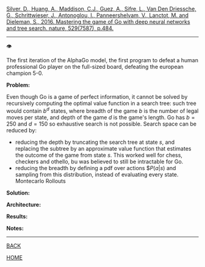 [Silver, D., Huang, A., Maddison, C.J., Guez, A., Sifre, L., Van Den Driessche, G., Schrittwieser, J., Antonoglou, I., Panneershelvam, V., Lanctot, M. and Dieleman, S., 2016. Mastering the game of Go with deep neural networks and tree search. nature, 529(7587), p.484.](http://deepmind-media.storage.googleapis.com/alphago/AlphaGoNaturePaper.pdf)

---

👁️

The first iteration of the AlphaGo model, the first program to defeat a human professional Go player on the full-sized board, defeating the european champion 5-0. 

**Problem:**

Even though Go is a game of perfect information, it cannot be solved by recursively computing the optimal value function in a search tree: such tree would contain $b^{d}$ states, where breadth of the game $b$ is the number of legal moves per state, and depth of the game $d$ is the game's length. Go has $b=250$ and $d=150$ so exhaustive search is not possible. Search space can be reduced by:

- reducing the depth by truncating the search tree at state $s$, and replacing the subtree by an approximate value function that estimates the outcome of the game from state $s$. This worked well for chess, checkers and othello, bu was believed to still be intractable for Go. 
- reducing the breadth by defining a pdf over actions $$P(a|s)$ and sampling from this distribution, instead of evaluating every state. Montecarlo Rollouts

**Solution:**

**Architecture:**

**Results:**

**Notes:**

---

[BACK](../index.md)

[HOME](../../../index.md)
